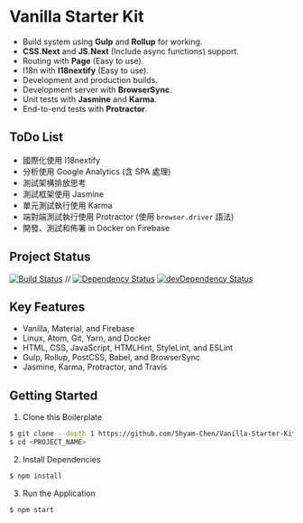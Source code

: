 # Vanilla Starter Kit

* Build system using **Gulp** and **Rollup** for working.
* **CSS.Next** and **JS.Next** (Include async functions) support.
* Routing with **Page** (Easy to use).
* I18n with **I18nextify** (Easy to use).
* Development and production builds.
* Development server with **BrowserSync**.
* Unit tests with **Jasmine** and **Karma**.
* End-to-end tests with **Protractor**.

## ToDo List
* 國際化使用 I18nextify
* 分析使用 Google Analytics (含 SPA 處理)
* 測試架構排放思考
* 測試框架使用 Jasmine
* 單元測試執行使用 Karma
* 端對端測試執行使用 Protractor (使用 `browser.driver` 語法)
* 開發、測試和佈署 in Docker on Firebase

## Project Status
[![Build Status](https://travis-ci.org/Shyam-Chen/Vanilla-Starter-Kit.svg?branch=master)](https://travis-ci.org/Shyam-Chen/Vanilla-Starter-Kit)
 //
[![Dependency Status](https://david-dm.org/Shyam-Chen/Vanilla-Starter-Kit.svg)](https://david-dm.org/Shyam-Chen/Vanilla-Starter-Kit)
[![devDependency Status](https://david-dm.org/Shyam-Chen/Vanilla-Starter-Kit/dev-status.svg)](https://david-dm.org/Shyam-Chen/Vanilla-Starter-Kit?type=dev)

## Key Features
* Vanilla, Material, and Firebase
* Linux, Atom, Git, Yarn, and Docker
* HTML, CSS, JavaScript, HTMLHint, StyleLint, and ESLint
* Gulp, Rollup, PostCSS, Babel, and BrowserSync
* Jasmine, Karma, Protractor, and Travis

## Getting Started

1) Clone this Boilerplate
```bash
$ git clone --depth 1 https://github.com/Shyam-Chen/Vanilla-Starter-Kit.git <PROJECT_NAME>
$ cd <PROJECT_NAME>
```

2) Install Dependencies
```bash
$ npm install
```

3) Run the Application
```bash
$ npm start
```
